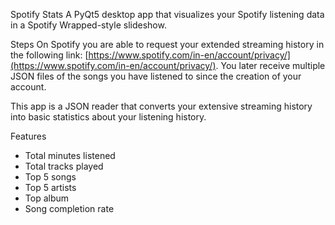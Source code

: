 Spotify Stats
A PyQt5 desktop app that visualizes your Spotify listening data in a Spotify Wrapped-style slideshow.

Steps
On Spotify you are able to request your extended streaming history in the following link: [https://www.spotify.com/in-en/account/privacy/](https://www.spotify.com/in-en/account/privacy/). You later receive multiple JSON files of the songs you have listened to since the creation of your account. 

This app is a JSON reader that converts your extensive streaming history into basic statistics about your listening history. 

Features
- Total minutes listened
- Total tracks played
- Top 5 songs
- Top 5 artists
- Top album
- Song completion rate
